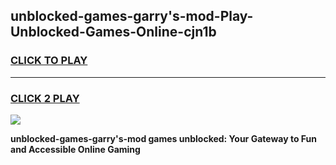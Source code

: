 
## unblocked-games-garry's-mod-Play-Unblocked-Games-Online-cjn1b
<h3>
<a href="https://premium76.site?title=unblocked-games-garry's-mod&ref=25A">CLICK TO PLAY</a></h3>
<hr>

<h3>
<a href="https://premium76.site?title=unblocked-games-garry's-mod&ref=25A">CLICK 2 PLAY</a>
  
</h3>

<a href="https://premium76.site?title=unblocked-games-garry's-mod&ref=25A"><img src="https://clearcache.store/games.png"></a>


**unblocked-games-garry's-mod games unblocked: Your Gateway to Fun and Accessible Online Gaming**
